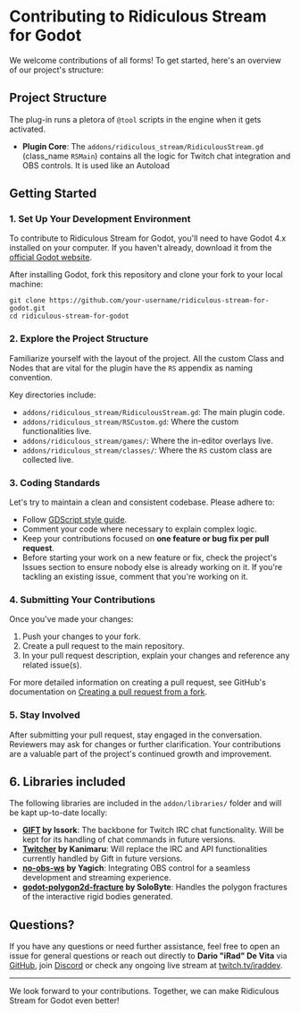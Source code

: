 # Contributing to Ridiculous Stream for Godot

We welcome contributions of all forms! To get started, here's an overview of our project's structure:

## Project Structure

The plug-in runs a pletora of `@tool` scripts in the engine when it gets activated.
- **Plugin Core**: The `addons/ridiculous_stream/RidiculousStream.gd` (class_name `RSMain`) contains all the logic for Twitch chat integration and OBS controls. It is used like an Autoload


## Getting Started

### 1. Set Up Your Development Environment

To contribute to Ridiculous Stream for Godot, you'll need to have Godot 4.x installed on your computer. If you haven't already, download it from the [official Godot website](https://godotengine.org/download).

After installing Godot, fork this repository and clone your fork to your local machine:
```
git clone https://github.com/your-username/ridiculous-stream-for-godot.git
cd ridiculous-stream-for-godot
```

### 2. Explore the Project Structure

Familiarize yourself with the layout of the project. All the custom Class and Nodes that are vital for the plugin have the `RS` appendix as naming convention.

Key directories include:
- `addons/ridiculous_stream/RidiculousStream.gd`: The main plugin code.
- `addons/ridiculous_stream/RSCustom.gd`: Where the custom functionalities live.
- `addons/ridiculous_stream/games/`: Where the in-editor overlays live.
- `addons/ridiculous_stream/classes/`: Where the `RS` custom class are collected live.

### 3. Coding Standards

Let's try to maintain a clean and consistent codebase. Please adhere to:

- Follow [GDScript style guide](https://docs.godotengine.org/en/stable/tutorials/scripting/gdscript/gdscript_styleguide.html).
- Comment your code where necessary to explain complex logic.
- Keep your contributions focused on **one feature or bug fix per pull request**.
- Before starting your work on a new feature or fix, check the project's Issues section to ensure nobody else is already working on it. If you're tackling an existing issue, comment that you're working on it.

### 4. Submitting Your Contributions

Once you've made your changes:

1. Push your changes to your fork.
2. Create a pull request to the main repository.
3. In your pull request description, explain your changes and reference any related issue(s).

For more detailed information on creating a pull request, see GitHub's documentation on [Creating a pull request from a fork](https://help.github.com/articles/creating-a-pull-request-from-a-fork/).

### 5. Stay Involved

After submitting your pull request, stay engaged in the conversation. Reviewers may ask for changes or further clarification. Your contributions are a valuable part of the project's continued growth and improvement.

## 6. Libraries included

The following libraries are included in the `addon/libraries/` folder and will be kapt up-to-date locally:
- **[GIFT](https://github.com/issork/gift) by Issork**: The backbone for Twitch IRC chat functionality. Will be kept for its handling of chat commands in future versions.
- **[Twitcher](https://github.com/kanimaru/twitcher) by Kanimaru**: Will replace the IRC and API functionalities currently handled by Gift in future versions.
- **[no-obs-ws](https://github.com/Yagich/no-obs-ws) by Yagich**: Integrating OBS control for a seamless development and streaming experience.
- **[godot-polygon2d-fracture](https://github.com/SoloByte/godot-polygon2d-fracture) by SoloByte**: Handles the polygon fractures of the interactive rigid bodies generated.

## Questions?

If you have any questions or need further assistance, feel free to open an issue for general questions or reach out directly to **Dario "iRad" De Vita** via [GitHub](https://github.com/iraddev), join [Discord](https://discord.gg/4YhKaHkcMb) or check any ongoing live stream at [twitch.tv/iraddev](https://www.twitch.tv/iraddev).

---

We look forward to your contributions. Together, we can make Ridiculous Stream for Godot even better!

